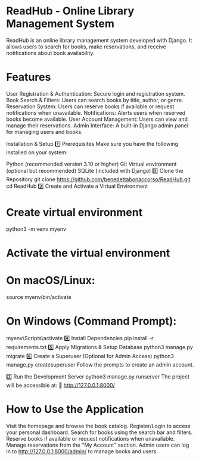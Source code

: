 # ReadHub - Online Library Management System

ReadHub is an online library management system developed with Django. It allows users to search for books, make reservations, and receive notifications about book availability.
# Features
User Registration & Authentication: Secure login and registration system.
Book Search & Filters: Users can search books by title, author, or genre.
Reservation System: Users can reserve books if available or request notifications when unavailable.
Notifications: Alerts users when reserved books become available.
User Account Management: Users can view and manage their reservations.
Admin Interface: A built-in Django admin panel for managing users and books.

 Installation & Setup
1️⃣ Prerequisites
Make sure you have the following installed on your system:

Python (recommended version 3.10 or higher)
Git
Virtual environment (optional but recommended)
SQLite (included with Django)
2️⃣ Clone the Repository
git clone https://github.com/benedettabonaccorso/ReadHub.git
cd ReadHub
3️⃣ Create and Activate a Virtual Environment
# Create virtual environment
python3 -m venv myenv

# Activate the virtual environment
# On macOS/Linux:
source myenv/bin/activate
# On Windows (Command Prompt):
myenv\Scripts\activate
4️⃣ Install Dependencies
pip install -r requirements.txt
5️⃣ Apply Migrations & Setup Database
python3 manage.py migrate
6️⃣ Create a Superuser (Optional for Admin Access)
python3 manage.py createsuperuser
Follow the prompts to create an admin account.

7️⃣ Run the Development Server
python3 manage.py runserver
The project will be accessible at:
🔗 http://127.0.0.1:8000/

# How to Use the Application
Visit the homepage and browse the book catalog.
Register/Login to access your personal dashboard.
Search for books using the search bar and filters.
Reserve books if available or request notifications when unavailable.
Manage reservations from the "My Account" section.
Admin users can log in to http://127.0.0.1:8000/admin/ to manage books and users.

